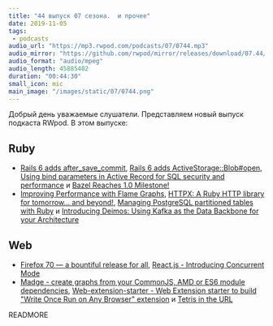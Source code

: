 ```yaml
---
title: "44 выпуск 07 сезона.  и прочее"
date: 2019-11-05
tags:
 - podcasts
audio_url: "https://mp3.rwpod.com/podcasts/07/0744.mp3"
audio_mirror: "https://github.com/rwpod/mirror/releases/download/07.44/0744.mp3"
audio_format: "audio/mpeg"
audio_length: 45885402
duration: "00:44:30"
small_icon: mic
main_image: "/images/static/07/0744.png"
---
```


Добрый день уважаемые слушатели. Представляем новый выпуск подкаста RWpod. В этом выпуске:

## Ruby

 - [Rails 6 adds after_save_commit](https://blog.saeloun.com/2019/10/29/rails-6-after-save-commit), [Rails 6 adds ActiveStorage::Blob#open](https://blog.bigbinary.com/2019/10/30/rails-6-adds-activestorage-blob-open.html), [Using bind parameters in Active Record for SQL security and performance](https://blog.saeloun.com/2019/10/28/bind-parameters-in-activerecord-sql-queries.html) и [Bazel Reaches 1.0 Milestone!](https://opensource.googleblog.com/2019/10/bazel-reaches-10-milestone.html)
 - [Improving Performance with Flame Graphs](https://getaround.tech/improving-performance-with-flame-graphs/), [HTTPX: A Ruby HTTP library for tomorrow... and beyond!](https://gitlab.com/honeyryderchuck/httpx), [Managing PostgreSQL partitioned tables with Ruby](https://www.honeybadger.io/blog/pg-partition-manager/) и [Introducing Deimos: Using Kafka as the Data Backbone for your Architecture](https://medium.com/flippengineering/introducing-deimos-using-kafka-as-the-data-backbone-for-your-architecture-205bbc248391)

## Web

 - [Firefox 70 — a bountiful release for all](https://hacks.mozilla.org/2019/10/firefox-70-a-bountiful-release-for-all/), [React.js - Introducing Concurrent Mode](https://reactjs.org/docs/concurrent-mode-intro.html)
 - [Madge - create graphs from your CommonJS, AMD or ES6 module dependencies](https://github.com/pahen/madge), [Web-extension-starter - Web Extension starter to build "Write Once Run on Any Browser" extension](https://github.com/abhijithvijayan/web-extension-starter) и [Tetris in the URL](https://piet-v.github.io/)

READMORE
